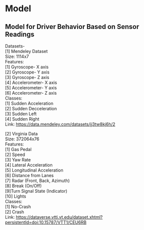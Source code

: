 # Model
## Model for Driver Behavior Based on Sensor Readings
Datasets-</br>
[1] Mendeley Dataset </br>
Size: 1114x7</br>
Features: </br>
  [1] Gyroscope- X axis</br>
  [2] Gyroscope- Y axis</br>
  [3] Gyroscope- Z axis</br>
  [4] Accelerometer- X axis</br>
  [5] Accelerometer- Y axis</br>
  [6] Accelerometer- Z axis</br>
Classes:</br>
  [1] Sudden Acceleration</br>
  [2] Sudden Decceleration</br>
  [3] Sudden Left</br>
  [4] Sudden Right</br>
Link: https://data.mendeley.com/datasets/jj3tw8kj6h/2 </br>

[2] Virginia Data </br>
Size: 372064x76 </br>
Features: </br>
  [1] Gas Pedal</br>
  [2] Speed</br>
  [3] Yaw Rate</br>
  [4] Lateral Acceleration</br>
  [5] Longitudinal Acceleration</br>
  [6] Distance from Lanes</br>
  [7] Radar (Front, Back, Azimuth)</br>
  [8] Break (On/Off)</br>
  [9]Turn Signal State (Indicator)</br>
  [10] Lights</br>
Classes:</br>
  [1] No-Crash</br>
  [2] Crash</br>
Link: https://dataverse.vtti.vt.edu/dataset.xhtml?persistentId=doi:10.15787/VTT1/CEU6RB </br>
